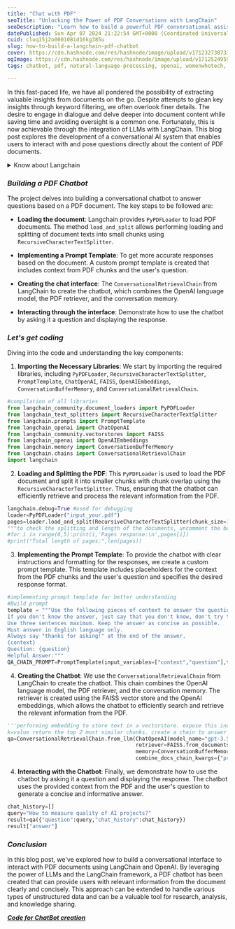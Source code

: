 ```yaml
---
title: "Chat with PDF"
seoTitle: "Unlocking the Power of PDF Conversations with LangChain"
seoDescription: "Learn how to build a powerful PDF conversational assistant using the LangChain framework. Seamlessly retrieve and integrate information from PDF documents."
datePublished: Sun Apr 07 2024 21:22:54 GMT+0000 (Coordinated Universal Time)
cuid: cluq15j2o000108id16kg385u
slug: how-to-build-a-langchain-pdf-chatbot
cover: https://cdn.hashnode.com/res/hashnode/image/upload/v1712327387338/e21232bb-6cce-41de-9a22-371c3de5004c.jpeg
ogImage: https://cdn.hashnode.com/res/hashnode/image/upload/v1712524959664/75972b0b-8be4-42fa-abf5-794b878ad858.jpeg
tags: chatbot, pdf, natural-language-processing, openai, womenwhotech, langchain, llm-retrieval

---
```


In this fast-paced life, we have all pondered the possibility of extracting valuable insights from documents on the go. Despite attempts to glean key insights through keyword filtering, we often overlook finer details. The desire to engage in dialogue and delve deeper into document content while saving time and avoiding oversight is a common one. Fortunately, this is now achievable through the integration of LLMs with LangChain. This blog post explores the development of a conversational AI system that enables users to interact with and pose questions directly about the content of PDF documents.

<details data-node-type="hn-details-summary"><summary>Know about Langchain</summary><div data-type="detailsContent">A framework that allows one to seamlessly build applications using LLMs. It simplifies the LLM application lifecycle from development, productionizing and deployment. It offers components for document loading, text splitting, prompting, retrieval, memory management, and chain building. By using LangChain, you can focus on the high-level logic of your application, rather than the low-level details of interacting with the LLM.</div></details>

### ***Building a PDF Chatbot***

The project delves into building a conversational chatbot to answer questions based on a PDF document. The key steps to be followed are:

* **Loading the document**: Langchain provides `PyPDFLoader` to load PDF documents. The method `load_and_split` allows performing loading and splitting of document texts into small chunks using `RecursiveCharacterTextSplitter`.
    
* **Implementing a Prompt Template**: To get more accurate responses based on the document. A custom prompt template is created that includes context from PDF chunks and the user's question.
    
* **Creating the chat interface**: The `ConversationalRetrievalChain` from LangChain to create the chatbot, which combines the OpenAI language model, the PDF retriever, and the conversation memory.
    
* **Interacting through the interface**: Demonstrate how to use the chatbot by asking it a question and displaying the response.
    

### ***Let's get coding***

Diving into the code and understanding the key components:

1. **Importing the Necessary Libraries**: We start by importing the required libraries, including `PyPDFLoader`, `RecursiveCharacterTextSplitter`, `PromptTemplate`, `ChatOpenAI`, `FAISS`, `OpenAIEmbeddings`, `ConversationBufferMemory`, and `ConversationalRetrievalChain`.
    

```python
#compilation of all libraries
from langchain_community.document_loaders import PyPDFLoader
from langchain_text_splitters import RecursiveCharacterTextSplitter
from langchain.prompts import PromptTemplate
from langchain_openai import ChatOpenAI
from langchain_community.vectorstores import FAISS
from langchain_openai import OpenAIEmbeddings
from langchain.memory import ConversationBufferMemory
from langchain.chains import ConversationalRetrievalChain
import langchain
```

2. **Loading and Splitting the PDF**: This `PyPDFLoader` is used to load the PDF document and split it into smaller chunks with chunk overlap using the `RecursiveCharacterTextSplitter`. Thus, ensuring that the chatbot can efficiently retrieve and process the relevant information from the PDF.
    

```python
langchain.debug=True #used for debugging
loader=PyPDFLoader("input_your.pdf")
pages=loader.load_and_split(RecursiveCharacterTextSplitter(chunk_size=1000,chunk_overlap=100,length_function=len,is_separator_regex=False))
"""to check the splitting and length of the documents, uncomment the below lines."""
#for i in range(0,5):print(i,'Pages response:\n',pages[i])
#print("Total length of pages:",len(pages))
```

3. **Implementing the Prompt Template**: To provide the chatbot with clear instructions and formatting for the responses, we create a custom prompt template. This template includes placeholders for the context from the PDF chunks and the user's question and specifies the desired response format.
    

```python
#implementing prompt template for better understanding
#Build prompt
template = """Use the following pieces of context to answer the question at the end.
If you don't know the answer, just say that you don't know, don't try to make up an answer.
Use three sentences maximum. Keep the answer as concise as possible.
Must answer in English language only.
Always say "thanks for asking!" at the end of the answer.
{context}
Question: {question}
Helpful Answer:"""
QA_CHAIN_PROMPT=PromptTemplate(input_variables=["context","question"],template=template)
```

4. **Creating the Chatbot**: We use the `ConversationalRetrievalChain` from LangChain to create the chatbot. This chain combines the OpenAI language model, the PDF retriever, and the conversation memory. The retriever is created using the FAISS vector store and the OpenAI embeddings, which allows the chatbot to efficiently search and retrieve the relevant information from the PDF.
    

```python
'''performing embedding to store text in a vectorstore. expose this index in a retriever interface
k=value return the top 2 most similar chunks. create a chain to answer questions'''
qa=ConversationalRetrievalChain.from_llm(ChatOpenAI(model_name="gpt-3.5-turbo-0613",temperature=0,openai_api_key="YOUR_API_KEY"),
                                         retriever=FAISS.from_documents(pages, OpenAIEmbeddings(openai_api_key="YOUR_API_KEY")).as_retriever(search_type="similarity",search_kwargs={"k":2}),
                                         memory=ConversationBufferMemory(k=5,memory_key="chat_history",return_messages=True),
                                         combine_docs_chain_kwargs={"prompt":QA_CHAIN_PROMPT},verbose=True)
```

4. **Interacting with the Chatbot**: Finally, we demonstrate how to use the chatbot by asking it a question and displaying the response. The chatbot uses the provided context from the PDF and the user's question to generate a concise and informative answer.
    

```python
chat_history=[]
query="How to measure quality of AI projects?"
result=qa({"question":query,"chat_history":chat_history})
result["answer"]
```

### ***Conclusion***

In this blog post, we've explored how to build a conversational interface to interact with PDF documents using LangChain and OpenAI. By leveraging the power of LLMs and the LangChain framework, a PDF chatbot has been created that can provide users with relevant information from the document clearly and concisely. This approach can be extended to handle various types of unstructured data and can be a valuable tool for research, analysis, and knowledge sharing.

[***Code for ChatBot creation***](https://github.com/jahnvisikligar/NLP_projects/blob/main/Chat_with_PDF/chat_with_pdf_langchain.py)